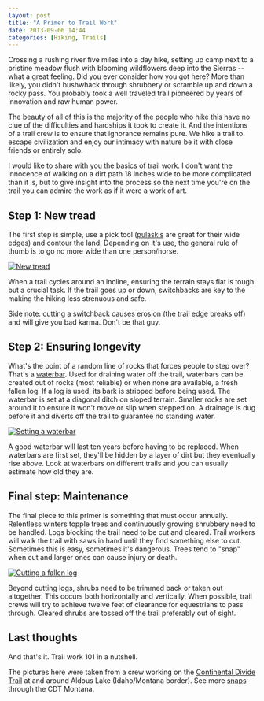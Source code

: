 ```yaml
---
layout: post
title: "A Primer to Trail Work"
date: 2013-09-06 14:44
categories: [Hiking, Trails]
---
```


Crossing a rushing river five miles into a day hike, setting up camp next to a pristine meadow flush with blooming wildflowers deep into the Sierras -- what a great feeling. Did you ever consider how you got here? More than likely, you didn't bushwhack through shrubbery or scramble up and down a rocky pass. You probably took a well traveled trail pioneered by years of innovation and raw human power.

The beauty of all of this is the majority of the people who hike this have no clue of the difficulties and hardships it took to create it. And the intentions of a trail crew is to ensure that ignorance remains pure. We hike a trail to escape civilization and enjoy our intimacy with nature be it with close friends or entirely solo.

I would like to share with you the basics of trail work. I don't want the innocence of walking on a dirt path 18 inches wide to be more complicated than it is, but to give insight into the process so the next time you're on the trail you can admire the work as if it were a work of art.


## Step 1: New tread

The first step is simple, use a pick tool ([pulaskis][1] are great for their wide edges) and contour the land. Depending on it's use, the general rule of thumb is to go no more wide than one person/horse.

[![New tread](http://farm6.staticflickr.com/5522/9235104525_7f5cc9571a.jpg "New tread")](http://www.flickr.com/photos/95201160@N04/9235104525/in/set-72157634544027816)

When a trail cycles around an incline, ensuring the terrain stays flat is tough but a crucial task. If the trail goes up or down, switchbacks are key to the making the hiking less strenuous and safe.

Side note: cutting a switchback causes erosion (the trail edge breaks off) and will give you bad karma. Don't be that guy.

## Step 2: Ensuring longevity

What's the point of a random line of rocks that forces people to step over? That's a [waterbar][2]. Used for draining water off the trail, waterbars can be created out of rocks (most reliable) or when none are available, a fresh fallen log. If a log is used, its bark is stripped before being used. The waterbar is set at a diagonal ditch on sloped terrain. Smaller rocks are set around it to ensure it won't move or slip when stepped on. A drainage is dug before it and diverts off the trail to guarantee no standing water.

[![Setting a waterbar](http://farm3.staticflickr.com/2814/9237872812_3731505ab9.jpg "Setting a waterbar")](http://www.flickr.com/photos/95201160@N04/9237872812/in/set-72157634544027816)

A good waterbar will last ten years before having to be replaced. When waterbars are first set, they'll be hidden by a layer of dirt but they eventually rise above. Look at waterbars on different trails and you can usually estimate how old they are.

## Final step: Maintenance

The final piece to this primer is something that must occur annually. Relentless winters topple trees and continuously growing shrubbery need to be handled. Logs blocking the trail need to be cut and cleared. Trail workers will walk the trail with saws in hand until they find something else to cut. Sometimes this is easy, sometimes it's dangerous. Trees tend to "snap" when cut and larger ones can cause injury or death.

[![Cutting a fallen log](http://farm3.staticflickr.com/2888/9235099455_5c7d5e6631.jpg "Cutting a fallen log")](http://www.flickr.com/photos/95201160@N04/9235099455/in/set-72157634544027816)

Beyond cutting logs, shrubs need to be trimmed back or taken out altogether. This occurs both horizontally and vertically. When possible, trail crews will try to achieve twelve feet of clearance for equestrians to pass through. Cleared shrubs are tossed off the trail preferably out of sight.

## Last thoughts

And that's it. Trail work 101 in a nutshell.

The pictures here were taken from a crew working on the [Continental Divide Trail][3] at and around Aldous Lake (Idaho/Montana border). See more [snaps][4] through the CDT Montana.

[1]: http://en.wikipedia.org/wiki/Pulaski_(tool) "Pulaski"
[2]: http://en.wikipedia.org/wiki/Waterbar "Waterbar"
[3]: http://en.wikipedia.org/wiki/Continental_Divide_Trail "Continental Divide Trail"
[4]: https://www.facebook.com/media/set/?set=a.401804726596411.1073741828.226869627423256&type=3 "CDT Facebook pictures"
